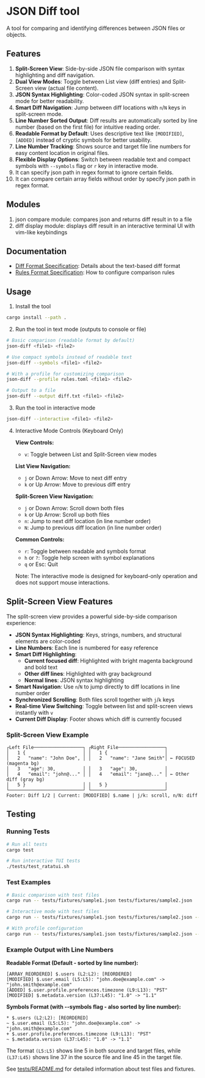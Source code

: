 # JSON Diff tool

A tool for comparing and identifying differences between JSON files or objects.

## Features
1. **Split-Screen View**: Side-by-side JSON file comparison with syntax highlighting and diff navigation.
2. **Dual View Modes**: Toggle between List view (diff entries) and Split-Screen view (actual file content).
3. **JSON Syntax Highlighting**: Color-coded JSON syntax in split-screen mode for better readability.
4. **Smart Diff Navigation**: Jump between diff locations with `n`/`N` keys in split-screen mode.
5. **Line Number Sorted Output**: Diff results are automatically sorted by line number (based on the first file) for intuitive reading order.
6. **Readable Format by Default**: Uses descriptive text like `[MODIFIED]`, `[ADDED]` instead of cryptic symbols for better usability.
7. **Line Number Tracking**: Shows source and target file line numbers for easy content location in original files.
8. **Flexible Display Options**: Switch between readable text and compact symbols with `--symbols` flag or `r` key in interactive mode.
9. It can specify json path in regex format to ignore certain fields.
10. It can compare certain array fields without order by specify json path in regex format.

## Modules
1. json compare module: compares json and returns diff result in to a file
2. diff display module: displays diff result in an interactive terminal UI with vim-like keybindings

## Documentation
- [Diff Format Specification](docs/diff_format.md): Details about the text-based diff format
- [Rules Format Specification](docs/rules_format.md): How to configure comparison rules

## Usage
1. Install the tool
```bash
cargo install --path .
```

2. Run the tool in text mode (outputs to console or file)
```bash
# Basic comparison (readable format by default)
json-diff <file1> <file2>

# Use compact symbols instead of readable text
json-diff --symbols <file1> <file2>

# With a profile for customizing comparison
json-diff --profile rules.toml <file1> <file2>

# Output to a file
json-diff --output diff.txt <file1> <file2>
```

3. Run the tool in interactive mode
```bash
json-diff --interactive <file1> <file2>
```

4. Interactive Mode Controls (Keyboard Only)

   **View Controls:**
   - `v`: Toggle between List and Split-Screen view modes

   **List View Navigation:**
   - `j` or Down Arrow: Move to next diff entry
   - `k` or Up Arrow: Move to previous diff entry

   **Split-Screen View Navigation:**
   - `j` or Down Arrow: Scroll down both files
   - `k` or Up Arrow: Scroll up both files
   - `n`: Jump to next diff location (in line number order)
   - `N`: Jump to previous diff location (in line number order)

   **Common Controls:**
   - `r`: Toggle between readable and symbols format
   - `h` or `?`: Toggle help screen with symbol explanations
   - `q` or Esc: Quit

   Note: The interactive mode is designed for keyboard-only operation and does not support mouse interactions.

## Split-Screen View Features

The split-screen view provides a powerful side-by-side comparison experience:

- **JSON Syntax Highlighting**: Keys, strings, numbers, and structural elements are color-coded
- **Line Numbers**: Each line is numbered for easy reference
- **Smart Diff Highlighting**:
  - **Current focused diff**: Highlighted with bright magenta background and bold text
  - **Other diff lines**: Highlighted with gray background
  - **Normal lines**: JSON syntax highlighting
- **Smart Navigation**: Use `n`/`N` to jump directly to diff locations in line number order
- **Synchronized Scrolling**: Both files scroll together with `j`/`k` keys
- **Real-time View Switching**: Toggle between list and split-screen views instantly with `v`
- **Current Diff Display**: Footer shows which diff is currently focused

### Split-Screen View Example
```
┌Left File──────────────────┐ ┌Right File─────────────────┐
│   1 {                     │ │   1 {                     │
│   2   "name": "John Doe", │ │   2   "name": "Jane Smith"│ ← FOCUSED (magenta bg)
│   3   "age": 30,          │ │   3   "age": 30,          │
│   4   "email": "john@..." │ │   4   "email": "jane@..." │ ← Other diff (gray bg)
│   5 }                     │ │   5 }                     │
└───────────────────────────┘ └───────────────────────────┘
Footer: Diff 1/2 | Current: [MODIFIED] $.name | j/k: scroll, n/N: diff
```

## Testing

### Running Tests
```bash
# Run all tests
cargo test

# Run interactive TUI tests
./tests/test_ratatui.sh
```

### Test Examples
```bash
# Basic comparison with test files
cargo run -- tests/fixtures/sample1.json tests/fixtures/sample2.json

# Interactive mode with test files
cargo run -- tests/fixtures/sample1.json tests/fixtures/sample2.json --interactive

# With profile configuration
cargo run -- tests/fixtures/sample1.json tests/fixtures/sample2.json --profile tests/fixtures/profile.toml --interactive
```

### Example Output with Line Numbers

**Readable Format (Default - sorted by line number):**
```
[ARRAY_REORDERED] $.users (L2:L2): [REORDERED]
[MODIFIED] $.user.email (L5:L5): "john.doe@example.com" -> "john.smith@example.com"
[ADDED] $.user.profile.preferences.timezone (L9:L13): "PST"
[MODIFIED] $.metadata.version (L37:L45): "1.0" -> "1.1"
```

**Symbols Format (with --symbols flag - also sorted by line number):**
```
* $.users (L2:L2): [REORDERED]
~ $.user.email (L5:L5): "john.doe@example.com" -> "john.smith@example.com"
+ $.user.profile.preferences.timezone (L9:L13): "PST"
~ $.metadata.version (L37:L45): "1.0" -> "1.1"
```

The format `(L5:L5)` shows line 5 in both source and target files, while `(L37:L45)` shows line 37 in the source file and line 45 in the target file.

See [tests/README.md](tests/README.md) for detailed information about test files and fixtures.
